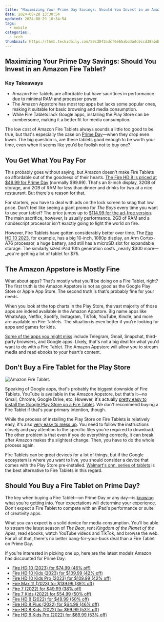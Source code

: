 ```yaml
---
title: "Maximizing Your Prime Day Savings: Should You Invest in an Amazon Fire Tablet?"
date: 2024-08-28 13:30:54
updated: 2024-08-29 10:34:54
tags:
  - mobile
categories:
  - tech
thumbnail: https://thmb.techidaily.com/59c3843adcf6e65abddadc6ccd38abd83d01c075541dbef1c38bbe62a795e13b.jpg
---
```


## Maximizing Your Prime Day Savings: Should You Invest in an Amazon Fire Tablet?

### Key Takeaways

* Amazon Fire Tablets are affordable but have sacrifices in performance due to minimal RAM and processor power.
* The Amazon Appstore has most top apps but lacks some popular ones, making it suitable for basic browsing and media consumption.
* While Fire Tablets lack Google apps, installing the Play Store can be cumbersome, making it a better fit for media consumption.

 The low cost of Amazon Fire Tablets always sounds a little too good to be true, but that's especially the case on [Prime Day](https://unlock-android.techidaily.com/in-2024-still-using-pattern-locks-with-xiaomi-redmi-12-5g-tips-tricks-and-helpful-advice-by-drfone-android/)—when they drop even lower. The big question is, are these tablets good enough to be worth your time, even when it seems like you'd be foolish not to buy one?

##  You Get What You Pay For

 This probably goes without saying, but Amazon doesn't make Fire Tablets so affordable out of the goodness of their hearts. [The Fire HD 8 is priced at $49.99 for Prime Day](https://www.amazon.com/Amazon-Official-Site-Fire-HD-8-Tablet-8-inch-Display-2022-release/dp/B099Z8HLHT?tag=htgprimedaysite-20) (normally $99.99). That's an 8-inch display, 32GB of storage, and 2GB of RAM for less than dinner and drinks for two at a nice restaurant. But there's a reason for that.

 For starters, you have to deal with ads on the lock screen to snag that low price. Don't feel like seeing a giant promo for _The Boys_ every time you want to use your tablet? The price jumps up to [$114.99 for the ad-free version](https://www.amazon.com/Amazon-Official-Site-Fire-HD-8-Tablet-8-inch-Display-2022-release/dp/B0B82Y9XVP?tag=htgprimedaysite-20). The main sacrifice, however, is usually performance. 2GB of RAM and a nondescript processor isn't exactly going to light the world on fire.

 However, Fire Tablets have gotten considerably better over time. The [Fire HD 10 2023](https://amazon.com/dp/B0BHZT5S12?tag=htgprimedaysite-20), for example, has a big 10-inch, 1080p display, an Arm Cortex-A76 processor, a huge battery, and still has a microSD slot for expandable storage. The similarly sized iPad 10th generation costs _nearly $300 more—_you're getting a lot of tablet for $75.

##  The Amazon Appstore is Mostly Fine

 What about apps? That's mostly what you'll be doing on a Fire Tablet, right? The first truth is the Amazon Appstore is not as good as the Google Play Store or Apple App Store. The second truth is that's probably fine for your needs.

 When you look at the top charts in the Play Store, the vast majority of those apps are indeed available in the Amazon Appstore. Big name apps like WhatsApp, Netflix, Spotify, Instagram, TikTok, YouTube, Kindle, and more are available on Fire Tablets. The situation is even better if you're looking for apps and games for kids.

[Some of the apps you might miss](https://tiktok-video-recordings.techidaily.com/in-2024-break-into-the-heart-of-a-tiktok-live-session/) include Telegram, Gmail, Snapchat, third-party browsers, and Google apps. Likely, that's not a big deal for what you'd want to do with a Fire Tablet. The Amazon Appstore will allow you to stream media and read ebooks to your heart's content.

##  Don't Buy a Fire Tablet for the Play Store

![Amazon Fire Tablet.](https://static1.howtogeekimages.com/wordpress/wp-content/uploads/2021/06/Fire-Tablet-play-store-1.png) 

 Speaking of Google apps, that's probably the biggest downside of Fire Tablets. YouTube is available in the Amazon Appstore, but that's it—no Gmail, Chrome, Google Drive, etc. However, it's actually [pretty easy to install the Google Play Store on a Fire Tablet](https://android-location.techidaily.com/how-to-fake-gps-on-android-without-mock-location-for-your-honor-magic-v2-drfone-by-drfone-virtual/). We don't recommend buying a Fire Tablet if that's your primary intention, though.

 While the process of installing the Play Store on Fire Tablets is relatively easy, it's also [very easy to mess up](https://buynow-help.techidaily.com/revitalize-your-sleep-with-the-ihome-zenergy-bedside-therapy-unit-in-depth-review-and-tips/). You need to follow the instructions closely and pay attention to the specific files you're required to download. The other problem is that even if you do everything correctly, it can break after Amazon makes the slightest change. Then, you have to do the whole process again.

 Fire Tablets can be great devices for a lot of things, but if the Google ecosystem is where you want to live, you should consider a device that comes with the Play Store pre-installed. [Walmart's onn. series of tablets](https://www.walmart.com/browse/electronics/onn-tablets-laptops/3944%5F7838866%5F3004279%5F2376133%5F9728115) is the best alternative to Fire Tablets in this regard.

##  Should You Buy a Fire Tablet on Prime Day?

 The key when buying a Fire Tablet—on Prime Day or any day—is [knowing what you're getting into](https://android-frp.techidaily.com/in-2024-5-quick-methods-to-bypass-oneplus-ace-3-frp-by-drfone-android/). Your expectations will determine your experience. Don't expect a Fire Tablet to compete with an iPad's performance or suite of creativity apps.

 What you can expect is a solid device for media consumption. You'll be able to stream the latest season of _The Bear_, rent _Kingdom of the Planet of the Apes_, read ebooks, watch YouTube videos and TikTok, and browse the web. For all of that, there's no better bang-for-your-buck deal than a Fire Tablet on Prime Day.

 If you're interested in picking one up, here are the latest models Amazon has discounted for Prime Day:

* [Fire HD 10 (2023) for $74.99 (46% off)](https://amazon.com/dp/B0BHZT5S12?tag=htgprimedaysite-20)
* [Fire HD 10 Kids (2023) for $109.99 (42% off)](https://amazon.com/dp/B0BL5SZ3VV?tag=htgprimedaysite-20)
* [Fire HD 10 Kids Pro (2023) for $109.99 (42% off)](https://amazon.com/dp/B0BL6DCNGR?tag=htgprimedaysite-20)
* [Fire Max 11 (2023) for $139.99 (39% off)](https://amazon.com/dp/B0B1VQ1ZQY?tag=htgprimedaysite-20)
* [Fire 7 (2022) for $49.99 (38% off)](https://amazon.com/dp/B096WJFX8M?tag=htgprimedaysite-20)
* [Fire 7 Kids (2022) for $54.99 (50% off)](https://amazon.com/dp/B0BLBLRLJB?tag=htgprimedaysite-20)
* [Fire HD 8 (2022) for $49.99 (50% off)](https://amazon.com/dp/B09BG56K7R?tag=htgprimedaysite-20)
* [Fire HD 8 Plus (2022) for $64.99 (46% off)](https://amazon.com/dp/B099Z93WD9?tag=htgprimedaysite-20)
* [Fire HD 8 Kids (2022) for $69.99 (53% off)](https://amazon.com/dp/B0BLGS645W?tag=htgprimedaysite-20)
* [Fire HD 8 Kids Pro (2022) for $69.99 (53% off)](https://amazon.com/dp/B09BG6DSBY?tag=htgprimedaysite-20)

<ins class="adsbygoogle"
     style="display:block"
     data-ad-format="autorelaxed"
     data-ad-client="ca-pub-7571918770474297"
     data-ad-slot="1223367746"></ins>



<ins class="adsbygoogle"
     style="display:block"
     data-ad-client="ca-pub-7571918770474297"
     data-ad-slot="8358498916"
     data-ad-format="auto"
     data-full-width-responsive="true"></ins>
